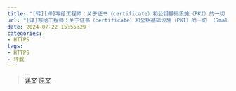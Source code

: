 ```yaml
---
title: "[转][译]写给工程师：关于证书（certificate）和公钥基础设施（PKI）的一切 （SmallStep, 2018）.md"
url: "[译]写给工程师：关于证书（certificate）和公钥基础设施（PKI）的一切 （SmallStep, 2018）"
date: 2024-07-22 15:55:29
categories:
- HTTPS
tags:
- HTTPS
- 转载
---
```


> [译文](https://arthurchiao.art/blog/everything-about-pki-zh/)
> [原文](https://smallstep.com/blog/everything-pki/)

<!-- 
[译] 写给工程师：关于证书（certificate）和公钥基础设施（PKI）的一切（SmallStep, 2018）
Published at 2021-10-07 | Last Update 2023-05-02

译者序
本文翻译自 2018 年的一篇英文博客： Everything you should know about certificates and PKI but are too afraid to ask， 作者 MIKE MALONE。

这篇长文并不是枯燥、零碎地介绍 PKI、X.509、OID 等概念，而是从前因后果、历史沿革 的角度把这些东西串联起来，逻辑非常清晰，让读者知其然，更知其所以然。

证书和 PKI 的目标其实很简单：将名字关联到公钥（bind names to public keys）。

加密方式的演进：

 MAC         最早的验证消息是否被篡改的方式，发送消息时附带一段验证码
  |          双方共享同一密码，做哈希；最常用的哈希算法：HMAC
  |
  \/
 Signature   解决 MAC 存在的一些问题；双方不再共享同一密码，而是使用密钥对
  |
  |
  \/
 PKC         公钥加密，或称非对称加密，最常用的一种 Signature 方式
  |          公钥给别人，私钥自己留着；
  |          发送给我的消息：别人用 *我的公钥* 加密；我用我的私钥解密
  \/
 Certificate   公钥加密的基础，概念：CA/issuer/subject/relying-party/...
    |          按功能来说，分为两种
    |
    |---用于 *签名*（签发其他证书） 的证书
    |---用于 *加解密* 的证书
证书（certificate）相关格式及其关系（沉重的历史负担）：

  最常用的格式   |      信息比 X.509 更丰富的格式       |       其他格式

  mTLS 等常用        Java 常用            微软常用
                     .p7b .p7c          .pfx .p12

  X.509 v3            PKCS#7               PKCS#12        SSH 证书    PGP 证书     =====>  证书格式
      \                 |                    /                                           （封装格式，证书结构体）
       \                |                   /
        \               |                  /
         \              |                 /
          \-------------+----------------/
                        |
                       ASN.1 （类似于 JSON、ProtoBuf 等）                          =====>  描述格式
                        |
          /-------------+----------------\
         /              |                 \
        /               |                  \
       /                |                   \
      /                 |                    \
   DER                 PEM                                                         =====>  编码格式
二进制格式           文本格式                                                             （序列化）
  .der            .pem .crt .cer

一些解释：

X.509 从结构上定义证书中应该包含的信息，例如签发者、秘钥等等； 但使用哪个格式（例如 JSON 还是 YAML 还是 ASN.1）来描述，并不属于 X.509 的内容；

ASN.1 是 X.509 的描述格式（或者说用 ASN.1 格式来定义 X.509），类似于现在的 protobuf；

ASN 中有很多数据类型，除了常见的整形、字符串等类型，还有一个称为 OID 的特殊类型，用点分整数表示，例如 2.5.4.3，有点像 URI 或 IP 地址，在设计上是全球唯一标识符，
ASN.1 只是一种描述格式，并未定义如何序列化为比特流，因此又引出了 ASN.1 的编码格式； ASN.1 与其编码格式的关系，类似 unicode 与 utf8 的关系。
ASN.1 的常见编码格式：

DER：一种二进制编码格式
PEM：一种文本编码格式，通常以 .pem、.crt 或 .cer 为后缀。
某些场景下，X.509 信息不够丰富，因此又设计了一些信息更丰富（例如可以包含证书 链、秘钥）的证书封装格式，包括 PKCS #7 和 #12。

仍然用 ASN.1 格式描述
基本都是用 DER 编码
以上提到的东西，再加上 CA、信任仓库、信任链、certificate path validation、CSR、证书生命周期管理、 SPIFFE 等还没有提到但也与加密相关的东西，统称为公钥基础设施（PKI）。

翻译时调整了一些配图，也加了几张新图，以方便展示和理解。

由于译者水平有限，本文不免存在遗漏或错误之处。如有疑问，请查阅原文。

以下是译文。

译者序
1 前言
1.1 为什么要学习 PKI
1.2 本文目的
1.3 极简 TL; DR（太长不读）
2 术语
2.1 Entity（实体）
2.2 Identity（身份）
2.3 Identifier（身份标识符）
2.4 Claim（声明） & Authentication（认证）
2.5 Subscriber & CA & relying party (RP)
2.6 小结
3 MAC（消息认证码）和 signature（签名）
3.1 MAC（message authentication code）和 HMAC（hash-based MAC）
3.2 Signature（签名）与不可否认性
3.3 小结
4 Public key cryptography（公钥加密，或称非对称加密）
4.1 秘钥对
4.2 公钥加密系统使计算机能“看到”对方
5 证书（certificate）：计算机和代码的驾驶证
5.1 证书的内容：（subscriber 的）公钥+名字
5.2 证书的本质：基于对 issuer 公钥的信任来学习其他公钥
5.3 与驾照的类比
5.4 证书内容解析举例
6 证书编码格式及历史演进
6.1 X.509 证书
X.509 起源：电信领域
6.2 ASN.1：数据抽象格式
6.3 OID (object identitfier)
6.4 ASN.1 编码格式
DER (distinguished encoding rules)：二进制格式
PEM (privacy enhanced email)：文本格式
6.5 比 X.509 信息更丰富的证书打包（封装）格式
PKCS #7：Java 中常用
PKCS #12：微软常用
6.6 秘钥编解码
PEM 编码的 PKCS#8 格式私钥
密码加密的私钥
公钥、私钥常见扩展名
6.7 小结
7 PKI (Public Key Infrastructure)
7.1 Web PKI vs Internal PKI
7.2 有了 Web PKI，为什么还要使用自己的 internal PKI？
8 Trust & Trustworthiness
8.1 Trust Stores（信任仓库）
预配置信任的根证书
信任链
根证书自签名
信任仓库的来源
操作系统的信任仓库
8.2 Trustworthiness（可靠性）
8.3 Federation
证书欺骗的风险
改进措施
Internal PKI 使用单独的信任仓库
Internal PKI 细粒度控制：CAA & SPIFFE
9 什么是证书权威（Certificate Authority）？
9.1 Web PKI 不能自动化签发证书
9.2 Intermediates, Chains, and Bundling
9.3 RP：Certificate path validation
10 秘钥和证书的生命周期
10.1 Naming things（命名相关）
DN (distinguished names)
SAN (subject alternative name)
10.2 生成 key pairs
10.3 Issuance（确保证书中的信息都是对的）
10.3.1 Certificate signing requests（证书签名请求，PKCS#10）
10.3.2 Identity proofing（身份证明过程）
Web PKI 证明身份过程
Internal PKI 证明身份过程
10.4 Expiration（过期）
10.5 Renewal（续期）
10.5.1 Web PKI 证书续期
10.5.2 Internal PKI 证书续期
10.5.3 小结
10.6 Revocation（撤销）
10.6.1 主动撤销的困难
10.6.2 Internal PKI：被动撤销机制
10.6.3 主动检查机制：CRL（Certificate Revocation Lists）
10.6.4 主动检查机制：OCSP（Online Certificate Signing Protocol）
10.6.5 主动检查机制：OCSP stapling（合订，绑定）
11 使用证书
12 结束语
13 延伸阅读（译注）
1 前言
证书（certificates）与 PKI（public key infrastructure，公钥基础设施）很难。我认识的很多非常聪明的人也会绕过这一主题。 我个人也很长时间没去碰这些内容，但说起来很讽刺，我没去碰的原因是不懂： 因为不懂，所以不好意思问 —— 然后更不懂，自然更不好意思问 —— 如此形成恶性循环。

但最终，我还是硬着头皮学习了这些东西。

1.1 为什么要学习 PKI
我觉得 PKI 能使一个人在加解密层面（乃至更大的安全层面）去思考如何定义一个系统。 具体来说，PKI 技术，

都是通用的、厂商无关的（universal and vendor neutral）；
适用于任何地方，因此即使系统可分布在世界各地，彼此之间也能安全地通信；
在概念上很简单，并且非常灵活；如果使用我们的 TLS everywhere 模型， 那甚至连 VPN 都不需要了。
总之一句话：非常强大！

1.2 本文目的
在深入理解了 PKI 之后，我很后悔没有早点学这些东西。

PKI 非常强大且有趣，虽然它背后的数学原理很复杂，一些相关标准也设计地非常愚蠢 （巴洛克式的复杂），但其 核心概念其实非常简单；
证书是识别（identify）代码和设备的最佳方式， 而 identity（身份）对安全、监控、指标等很多东西都非常有用；
使用证书并不是太难，不会难于学习一门新语言或一种新数据库。
那为什么大家对这些内容望而却步呢？我认为主要是缺少很好的文档，所以经常看地云里雾里，半途而弃。

本文试图弥补这一缺失。我认为大部分工程师花一个小时读完本文后，都将了解到 关于加解密的那些最重要概念和使用场景 —— 这正是本文的目的 —— 一小时只是很小的一个投资，而且这些内容是无法通过其他途径学到的。

本文将用到以下两个开源工具：

step CLI
step certificates
1.3 极简 TL; DR（太长不读）
证书和 PKI 的目的：将名字关联到公钥（bind names to public keys）。

这是关于证书和 PKI 的最高抽象，其他都属于实现细节。

2 术语
本文将用到以下术语。

2.1 Entity（实体）
Entity 是任何存在的东西（anything that exists） —— 即使 只在逻辑或概念上存在（even if only exists logically or conceptually）。 例如，

你用的计算机是一个 entity，
你写的代码也是一个 entity，
你自己也是一个 entity，
你早餐吃的杂粮饼也是一个 entity，
你六岁时见过的鬼也是一个 entity —— 即使你妈妈告诉你世界上并没有鬼，这只是你的臆想。
2.2 Identity（身份）
每个 entity（实体）都有一个 identity（身份）。 要精确定义这个概念比较困难，这么来说吧：identity 是使你之所以为你 （what makes you you）的东西，懂吗？

具体到计算机领域，identity 通常用一系列属性来表示，描述某个具体的 entity， 这里的属性包括 group、age、location、favorite color、shoe size 等等。

2.3 Identifier（身份标识符）
Identifier 跟 identity 还不是一个东西：每个 identifier 都是一个唯一标识符， 也唯一地关联到某个有 identity 的 entity。

例如，我是 Mike，但 Mike 并不是我的 identity，而只是个 name —— 虽然二者在我们 小范围的讨论中是同义的。

2.4 Claim（声明） & Authentication（认证）
一个 entity 能 claim（声明）说，它拥有某个或某些 name。
其他 entity 能够对这个 claim 进行认证（authenticate），以确认这份声明的真假。

一般来说，认证的目的是确认某些 claim 的合法性。

Claim 不是只能关联到 name，还可以关联到别的东西。例如，我能 claim 任何东西： my age, your age, access rights, the meaning of life 等等。
2.5 Subscriber & CA & relying party (RP)
能作为一个证书的 subject 的 entity，称为 subscriber（证书 owner）或 end entity。

对应地，subscriber 的证书有时也称为 end entity certificates 或 leaf certificates， 原因在后面讨论 certificate chains 时会介绍。

CA（certificate authority，证书权威）是给 subscriber 颁发证书的 entity，是一种 certificate issuer（证书颁发者）。

CA 的证书，通常称为 root certificate 或 intermediate certificate，具体取决于 CA 类型。

Relying party 是 使用证书的用户（certificate user），它验证由 CA 颁发（给 subscriber）的证书是否合法。

一个 entity 可以同时是一个 subscriber 和一个 relying party。 也就是说，单个 entity 既有自己的证书，又使用其他证书来认证 remote peers， 例如双向 TLS（mutual TLS，mTLS）场景。

2.6 小结
对于我们接下来的讨论，这些术语就够了。下面将进入正题，看如何在实际中实现 证书的声明和认证。

想了解更多相关术语，可参考 RFC 4949。

3 MAC（消息认证码）和 signature（签名）
3.1 MAC（message authentication code）和 HMAC（hash-based MAC）
MAC（消息认证码）是一小段数据，用于验证某个 entity 发送的消息未被篡改。 其基本原理如下图所示：



MAC/HMAC 原理。图片来自：okta.com

对消息（message）和双方都知道的一个密码 （shared secret，a password）做哈希，得到的哈希值就是 MAC；
发送方将消息连带 MAC 一起发给接收方；
接收方收到消息之后，用同一个密码来计算 MAC，然后跟消息中提供的 MAC 对比。如果相同，就证明未被篡改。
关于哈希：

哈希是单向的，因此无法从输出反推输入；这一点至关重要，否则截获消息的人就可以根据 MAC 和哈希函数反推 secrets。
生成 MAC 的哈希算法选择也至关重要，本文不会展开，但提醒一点：不要试图用自己设计的 MAC 算法。
最常用的 MAC 算法是 HMAC（hash-based message authentication code）。
3.2 Signature（签名）与不可否认性
讨论 MAC 其实是为了引出 signature（签名）这一主题。

签名在概念上与 MAC 类似，但不是用共享 secret 的方式， 而是使用一对秘钥（key pair）：

MAC 方式中，至少有两个 entity 需要知道共享的 secret，也就是消息的发送方和接 收方。双方都可以生成 MAC，因此给定一个合法的 MAC，我们是 无法知道是谁生成的。

签名就不同了：签名能用公钥（public key）验证，但只能用相应的 私钥（private key）生成。 因此对于接收方来说，它只能验证签名是否合法，而无法生成同样的签名。

如果只有一个 entity 知道秘钥，那这种特性称为 non-repudiation （不可否认性）：持有私钥的人无法否认（repudiate）数据是由他签名的这一事实。

3.3 小结
MAC 与 signature 都叫做签名，是因为它们和现实世界中的签名是很像的。例如，如果想 让某人同意某事，并且事后还能证明他们当时的确同意了，就把问题写下来，然后让他们 手写签字（签名）。

4 Public key cryptography（公钥加密，或称非对称加密）
证书和 PKI 的基础是公钥加密（public key cryptography）， 也叫非对称加密（asymmetric cryptography）。

4.1 秘钥对
公钥加密系统使用秘钥对（key pair）加解密。一个秘钥对包含：

一个私钥（private key）：owner 持有，解密用，不要分享给任何人；

这一点非常重要，值得重复一遍：公钥加密系统的安全性取决于私钥（private key）的机密性。

一个公钥（public key）：加密用，可分发和共享给别人；

秘钥可以做的事情：

加解密：公钥（public key）加密，私钥（private key）解密。
签名：私钥（private key）对数据进行签名（sign some data）； 任何有公钥的人都可以对签名进行验证，证明这个签名确实是私钥生成的。
4.2 公钥加密系统使计算机能“看到”对方
公钥加密是数学给计算机科学的神秘礼物， 其数学基础 显然很复杂，但如果只是使用，那并不需要理解它的每一步数学原理。 公钥加密使计算机能做一些之前无法做的事情：它们现在能看到对方是谁了。

这句话的意思是说，公钥加密使一台计算（或代码）能向其他计算机或程序证明 不用直接分享某些信息，它也能知道该信息。更具体来说，

以前要证明你有密码，就必须向别人展示这个密码。但展示之后，任何有这个密码的人就都能使用它了。
私钥却与此不同。你能通过公钥对我的身份进行认证（authenticate my identity），但却无法假冒我。

例如，你发给我一个大随机数，我对这个随机数进行签名，然后将再发送给你。 你能用公钥对这个签名进行认证，确认这个签名（消息）确实来自我。 这就是一种证明你在和我（而不是别的其他的人）通信的很好证据。这使得网络上的 计算机能有效地知道它们在和谁通信。

这听起来是一件如此理所当然的事情，但仔细地想一下，网络上只有流动的 0 和 1， 你怎么知道消息来自谁，在和谁通信？因此公钥加密系统是一个非常伟大的发明。

5 证书（certificate）：计算机和代码的驾驶证
前面说道，公钥加密系统使我们能知道和谁在通信，但这个的前提是： 要知道（有）对方的公钥。

那么，如果对方不知道我的公钥怎么办？ 这就轮到证书出场了。

想一下，我们需求其实非常简单：

首先要将公钥和它的 owner 信息发给对方；
但光有这个信息还不行，还要让对方相信这些信息；

证书就是用来解决这个问题的，解决方式是请一个双方都信任的权威机构 对以上信息作出证明（签名）。

5.1 证书的内容：（subscriber 的）公钥+名字
证书是一个数据结构，其中包含一个 public key 和一个 name；
权威机构对证书进行签名，签名的大概意思是：public key xxx 关联到了 name xx；

对证书进行签名的 entity 称为 issuer（或 certificate authority, CA）， 证书中的 entity 称为 subject。

举个例子，如果某个 Issuer 为 Bob 签发了一张证书，其中的内容就可以解读如下：

Some Issuer says Bob’s public key is 01:23:42…



证书是权威机构颁发的身份证明，并没有什么神奇之处

其中 Some Issuer 是证书的签发者（证书权威），证书是为了证明这是 Bob 的公钥， Some Issuer 也是这个声明的签字方。

5.2 证书的本质：基于对 issuer 公钥的信任来学习其他公钥
由上可知，如果知道 Some Issuer 的公钥，就可以通过验证签名的方式来 对它（用私钥）签发的证书进行认证（authenticate）。 如果如果你信任 Some Issuer，那你就可以信任这个声明。

因此，证书使大家能基于对 issuer 公钥的信任和知识，来学习到其他 entity 的公钥 （上面的例子中就是 Bob）。这就是证书的本质。

5.3 与驾照的类比
证书就像是计算机/代码的驾照或护照。如果你之前从未见过我，但信任车管局，那你可以 用我的驾照做认证：

首先验证驾照是真的（检查 hologram 等），
然后人脸和照片上对的上，
然后看名字是我，等等。


计算机用证书做类似的事情：如果之前从未和其他电脑通信，但信任 一些证书权威，那可以用证书来认证：

首先验证证书是合法的（用证书签发者的公钥检查签名等），
然后提取证书中的（subscriber 的）公钥和名字，
然后用 subscriber 的公钥，通过网络验证该 subscriber 的签名；
查看名字是否正确等等。
5.4 证书内容解析举例
下面是个真实的证书：



还是与驾照类比：

驾照：描述了你是否有资格开车；
证书：描述你是否是一个 CA，你的公钥能否用来签名或加密。
二者都有有效期。
上图中有大量的细节，很多东西将在下面讨论到。但归根结底还是本文最开始总结的那句话 ：证书不过是一个将名字关联到公钥（bind names to public keys）的东西。 其他都是实现细节。

6 证书编码格式及历史演进
接下来看一看证书在底层的表示（represented as bits and bytes）。

这部分内容复杂且相当令人沮丧。事实上，我怀疑证书和秘钥诡异的编码方式 是导致 PKI 如此混乱和令人沮丧的根源。

6.1 X.509 证书
一般来说，人们提到“证书”而没有加额外限定词时，指的都是 X.509 v3 证书。

更准确地说，他们指的是 RFC 5280 中描述、 CA/Browser Forum Baseline Requirements中进一步完善的 PKIX 变种。
换句话说，指的是浏览器理解并用来做 HTTPS（HTTP over TLS）的那些证书。
也有其他的证书格式，例如著名的 SSH 和 PGP 都有它们各自的格式。

本文主要关注 X.509，理解了 X.509，其他格式都是类似的。 由于这些证书使用广泛，因此有很好的函数库，而且也用在浏览器之外的场景。毫无疑问，它们是 internal PKI 颁发的最常见证书格式。重要的是，这些证书在很多 TLS/HTTPS 客户端/服 务端程序中都是开箱即用的。

X.509 起源：电信领域
了解一点 X.509 的历史对理解它会有很大帮助。

X.509 在 1988 年作为国际电信联盟（ITU）X.500 项目的一部分首次标准化。 这是通信（telecom）领域的标准，想通过它构建一个全球电话簿（global telephone book）。 虽然这个项目没有成功，但却留下了一些遗产，X.509 就是其中之一。

如果查看 X.509 的证书，会看到其中包含了 locality、state、country 等信息， 之前可能会有疑问为什么为 web 设计的证书会有这些东西，现在应该明白了，因为 X.509 并不是为 web 设计的。



6.2 ASN.1：数据抽象格式
X.509 构建在 ASN.1 （Abstract Syntax Notation，抽象语法标注）之上，后者是另一个 ITU-T 标准 (X.208 and X.680)。

ASN.1 定义数据类型，

可以将 ASN.1 理解成 X.509 的 JSON，
但实际上更像 protobuf、thrift 或 SQL DDL。
RFC 5280 用 ASN.1 来定义 X.509 证书，其中包括名字、秘钥、签名等信息。

6.3 OID (object identitfier)
ASN.1 除了有常见的数据类型，如整形、字符串、集合、列表等， 还有一个不常见但很重要的类型：OID（object identifier，对象标识符）。

OID 与 URI 有些像，但比 URI 要怪。
OID （在设计上）是全球唯一标识符。
在结构上，OID 是在一个 hierarchical namespace 中的一个整数序列（例如 2.5.4.3）。
可以用 OID 来 tag 一段数据的类型。例如，一个 string 本来只是一个 string，但可 以 tag 一个 OID 2.5.4.3，然后就变成了一个特殊 string：这是 X.509 的通用名字（common name） 字段。



6.4 ASN.1 编码格式
ASN.1 只是抽象（abstract），因为这个标准并未定义在数据层应该如何表示（represented as bits and bytes）。 ASN.1 与其编码格式的关系，就像 unicode 与 utf8 的区别。 因此，有很多种编码规则（encoding rules），描述具体如何表示 ASN.1 数据。 原以为增加这层额外的抽象会有所帮助，但实际证明大部分情况下反而徒增烦恼。

DER (distinguished encoding rules)：二进制格式
ASN.1 有很多种编码规则， 但用于 X.509 和其他加密相关的，只有一种常见格式：DER —— 虽然有时也会用到 non-canonical 的 basic encoding rules (BER，基础编码规则) 。

DER 是非常简单的 TLV（type-length-value）编码，但实际上用户无需 关心这些，因为函数库封装好了。但不要高兴得太早 —— 虽然我们不必关心 DER 的编解码， 但要能判断给定的某个 X.509 证书是 DER 还是其他类型编码的。这里的其他类型包括：

一些比 DER 更友好的格式，
封装了证书及其他额外信息的格式（something more than just a certificate）。
DER 编码的证书通常以 .der 为后缀。

PEM (privacy enhanced email)：文本格式
DER 是二进制格式，不便复制粘贴。因此大部分证书都是以 PEM 格式打包的，这是 另一个历史怪胎。

如果你熟悉 MIME 的话，二者是比较类似的： 由 header、base64 编码的 payload、footer 三部分组成。 header 中有标签（label）来描述 payload。例如下面是一个 PEM 编码的 X.509 证书：

-----BEGIN CERTIFICATE-----
MIIBwzCCAWqgAwIBAgIRAIi5QRl9kz1wb+SUP20gB1kwCgYIKoZIzj0EAwIwGzEZ
MBcGA1UEAxMQTDVkIFRlc3QgUm9vdCBDQTAeFw0xODExMDYyMjA0MDNaFw0yODEx
BgNVHRMBAf8ECDAGAQH/AgEAMB0GA1UdDgQWBBRc+LHppFk8sflIpm/XKpbNMwx3
SDAfBgNVHSMEGDAWgBTirEpzC7/gexnnz7ozjWKd71lz5DAKBggqhkjOPQQDAgNH
ADBEAiAejDEfua7dud78lxWe9eYxYcM93mlUMFIzbWlOJzg+rgIgcdtU9wIKmn5q
FU3iOiRP5VyLNmrsQD3/ItjUN1f1ouY=
-----END CERTIFICATE-----
但令人震惊的时，即便如此简单的功能，在实现上也已经出现混乱：PEM labels 在不同工具之间是不一致的。 RFC 7468 试图标准化 PEM 的使用规范， 但也并不完整，不是所有工具都遵循这个规范。

PEM 编码的证书通常以 .pem、.crt 或 .cer 为后缀。 再次提醒，这只是“通常”情况，实际上某些工具可能并不遵循这些惯例。

下面介绍几个前面提到的“其他类型的打包格式”。

6.5 比 X.509 信息更丰富的证书打包（封装）格式
X.509 只是一种常用的证书格式，但有人觉得这种格式能装的信息不够多，因此 又定义了一些比 X.509 更大的数据结构（但仍然用 ASN.1）， 能将证书、秘钥以及其他东西封装（打包）到一起。因此，有时说我需要“一个证书”时，其 实真正说的是包（package）中包含的那个“证书”（a certificate in one of these envelopes），而不是这个包本身。

PKCS #7：Java 中常用
你可能会遇到的是一个称为 PKCS（Public Key Cryptography Standards，公钥加密标准）的标准的一部分， 它由 RSA labs 发布（真实历史要 更加复杂一些，本文不展开）。

其中的第一个标准是 PKCS#7，后面被 IETF 重新冠名为 Cryptographic Message Syntax (CMS) ，其中可以包含多个证书（以 full certificate chain 方式编码，后面会看到）。

PKCS#7 在 Java 中使用广泛。常见扩展名是 .p7b and .p7c。

PKCS #12：微软常用
另一个常见的打包格式 <a href=https://tools.ietf.org/html/rfc7292>PKCS#12</a>， 它能将一个证书链（这一点与 PKCS#7 类似）连同一个（加密之后的）私钥打包到一起。

微软的产品多用这种格式，常见后缀.pfx and .p12。

再次说明，PKCS#7 和 PKCS#12 envelopes 仍然使用 ASN.1，这意味着 它们都能以原始 DER、BER 或 PEM 的格式编码。 从我个人的经验来看，二者几乎都是 DER 编码的。

6.6 秘钥编解码
秘钥编码（Key encoding）的过程与以上描述的类似（复杂）：

用某种 ASN.1 数据结构描述秘钥（key）；
用 DER 做二进制编码，或用 PEM (hopefully with a useful header) 做一些稍微友好一些的表示。
秘钥的解密过程（deciphering），一半是是科学，一半是艺术。

如果足够幸运，根据 RFC 7468 就能找到其中的 PEM payload；

椭圆曲线秘钥通常符合 RFC 7468 规范，虽然 这里看起来似乎也并没有什么标准。

下面是一个 PEM 编码的椭圆曲线秘钥（PEM-encoded elliptic curve key）：

 $ step crypto keypair --kty EC --no-password --insecure ec.pub ec.prv

 $ cat ec.pub ec.prv
 -----BEGIN PUBLIC KEY-----
 MFkwEwYHKoZIzj0CAQYIKoZIzj0DAQcDQgAEc73/+JOESKlqWlhf0UzcRjEe7inF
 uu2z1DWxr+2YRLfTaJOm9huerJCh71z5lugg+QVLZBedKGEff5jgTssXHg==
 -----END PUBLIC KEY-----
 -----BEGIN EC PRIVATE KEY-----
 MHcCAQEEICjpa3i7ICHSIqZPZfkJpcRim/EAmUtMFGJg6QjkMqDMoAoGCCqGSM49
 AwEHoUQDQgAEc73/+JOESKlqWlhf0UzcRjEe7inFuu2z1DWxr+2YRLfTaJOm9hue
 rJCh71z5lugg+QVLZBedKGEff5jgTssXHg==
 -----END EC PRIVATE KEY-----
其他秘钥，通常用 PEM label “PRIVATE KEY” 描述

PEM 编码的 PKCS#8 格式私钥
PEM label “PRIVATE KEY” 描述的秘钥，通常暗示这是一个 PKCS#8 payload， 这是一种私钥（private key）封装格式，其中包含秘钥类型和其他 metadata。

密码加密的私钥
用密码来加密私钥也很常见（private keys encrypted using a password），这里的密码可以是 a shared secret or symmetric key。 看起来大致如下（Proc-Type and DEK-Info 是 PEM 的一部分，表示这个 PEM 的 payload 是用 AES-256-CBC 加密的）：

-----BEGIN EC PRIVATE KEY-----
Proc-Type: 4,ENCRYPTED
DEK-Info: AES-256-CBC,b3fd6578bf18d12a76c98bda947c4ac9

qdV5u+wrywkbO0Ai8VUuwZO1cqhwsNaDQwTiYUwohvot7Vw851rW/43poPhH07So
sdLFVCKPd9v6F9n2dkdWCeeFlI4hfx+EwzXLuaRWg6aoYOj7ucJdkofyRyd4pEt+
Mj60xqLkaRtphh9HWKgaHsdBki68LQbObLOz4c6SyxI=
-----END EC PRIVATE KEY-----
PKCS#8 对象也能被加密，这种情况下 header label 应该是 "ENCRYPTED PRIVATE KEY" per RFC 7468。 这种情况下不会看到 Proc-Type 和 Dek-Info headers，因为这些信息此时编码到了 payload 中。

公钥、私钥常见扩展名
公钥：.pub or .pem，
私钥：.prv, .key, or .pem。
但再次说明，有些工具或组织可能并不遵循业界惯例。

6.7 小结
ASN.1 用于定义数据类型，例如证书（certificate）和秘钥（key）—— 就像用 JSON 定义一个 request body —— X.509 用 ASN.1 定义。
DER 是一组将 ASN.1 编码成二进制（比特和字节）的编码规则（encoding rules）。
PKCS#7 and PKCS#12 是比 X.509 更大的数据结构（封装格式），也用 ASN.1 定义，其 中能包含除了证书之外的其他东西。二者分别在 Java 和 Microsoft 产品中使用较多。
DER 编码之后是二进制数据，不方便复制粘贴，因此大部分证书都是用 PEM 编码的，它 用 base64 对 DER 进行编码，然后再加上自己的 label。
私钥通常用是 PEM 编码的 PKCS#8 对象，但有时也会用密码来加密。
如果觉得以上内容理解起来很杂乱，那并不是你的问题，而是加密领域的现状就是如此。我已经尽力了。

7 PKI (Public Key Infrastructure)
至此我们已经知道了证书的来历和样子，但这仅仅是本文的一半。 下面看证书是如何创建和使用的。

Public key infrastructure (PKI) 是一个统称，包括了我们在 如下与证书和秘钥管理及交互操作时需要用到的所有东西：签发、分发、存放、使用、验证、撤回等等。 就像“数据库基础设施” 一样，这个名词是有意取的这样模糊的。

证书是大部分 PKI 的构建模块，而证书权威是其基础。
PKI 包括了 libraries, cron jobs, protocols, conventions, clients, servers, people, processes, names, discovery mechanisms, and all the other stuff you’ll need to use public key cryptography effectively。
自己从头开始构建一个 PKI 是一件极其庞大的工作， 但实际上 一些简单的 PKI 甚至并不使用证书。例如，

编辑 ~/.ssh/authorized_keys 文件时，就是在配置 一个简单的无证书形式的（certificate-less）PKI，SSH 通过这种方式在扁平文件内 实现 public key 和 name 的绑定；
PGP 用证书，但不用 CA，而是用一个 web-of-trust model；
甚至可以 用区块链 来 assign name 并将它们 bind 到 public key。
如果从头开始构建一个 PKI，唯一确定的事情是：你需要用到公钥（public keys）， 其他东西都随设计而异。

下文将主要关注 web 领域使用的 PKI，以及基于 Web PKI 技术、遵循现有标准的 internal PKI。

证书和 PKI 的目标其实很简单：将名字关联到公钥（bind names to public keys）。 在下面的内容中，不要忘了这一点。

7.1 Web PKI vs Internal PKI
浏览器访问 HTTPS 链接时会用到 Web PKI。虽然也有一些问题，但它大大提升了 web 的安全性，而且基本上对用户透明。在访问互联网 web 服务时，应该在所有可能的情 况下都启用它。

Web PKI 由 RFC 5280 定义， CA/Browser Forum (a.k.a., CA/B or CAB Forum) 对其进行了进一步完善。
有时也称为 “Internet PKI” 或 PKIX (after the working group that created it).
PKIX 和 CAB Forum 文档涵盖了很大内容。 它们定义了前面讨论的各种证书、还定义什么是 “name” 以及位于证书中什么位置、能使用什么签名算法、 RP 如何判断 issuer 的证书、如何指定证书的 validity period (issue and expiry dates)、 撤回、certificate path validation、CA 判断某人是否拥有一个域名等等。

Web PKI 很重要，是因为浏览器默认使用 Web PKI 证书。

Internal PKI 是用户为自己的产品基础设施使用的 PKI，这些产品包括

服务、容器、虚拟机等；
企业 IT 应用；
公司终端设备，例如笔记本电脑、手机等；
其他需要识别的代码或设备。
Internal PKI 使你能认证和建立加密通道，这样你的服务就可以安全地在公网上的任意位置互相通信了。

7.2 有了 Web PKI，为什么还要使用自己的 internal PKI？
首先，简单来说：Web PKI 设计中并没有考虑内部使用场景。 即使有了 Let’s Encrypt 这样的提供免费证书和自动化交付的 CA， 用户还是需要自己处理 rate limits 和 availability 之类的事情。 如果有很多 service，部署很频繁，就非常不方便。

另外，Web PKI 中，用户对证书生命周期、撤回机制、续约过程、秘钥类型、算法等等很 多重要的细节都没有控制权，或只有很少控制权。而下文将会看到，这些都是非常重要的东西。

最后，CA/Browser Forum Baseline Requirements 实际上禁止将 Web PKI CA 关联到 internal IPs (e.g., 10.0.0.0/8) 及 internal DNS names that aren’t fully-qualified and resolvable in public global DNS (e.g., you can’t bind a kubernetes cluster DNS name like foo.ns.svc.cluster.local)。 如果需要在证书中绑定到这些 name，或者签发大量证书，或者控制证书细节，就需要自己的 internal PKI.

下面一节将看到，信任（或缺乏信任）是避免将 Web PKI 用于内部场景的另一个原因。

总结起来，建议：

面向公网的服务或 API，使用 Web PKI；
其他所有场景，都使用 internal PKI。
8 Trust & Trustworthiness
8.1 Trust Stores（信任仓库）
前面介绍到，证书可解读为一个 statement 或 claim，例如：

Issuer（签发者）说，该 subject 的公钥是 xxx。

Issuer 会对这份声明进行签名，relying party 能（通过 issuer 的公钥）验证（authenticate）签名是否合法。 但这里其实跳过了一个重要问题：relying party 是如何知道 issuer 的公钥的？

预配置信任的根证书
答案其实很简单：relying parties 在自己的 trust store（信任库）预先配置了一个它 信任的根证书（trusted root certificates，也称为 trust anchors）列表，

预配置的具体方式（the manner in which this pre-configuration occurs）， 是 PKI 非常重要的一面：

一种方式是从另一个 PKI 来 bootstrap：可以用一些自动化工具，通过 SSH 将 root 证 书拷贝到 relying party。这里用到里前面提到的 SSH PKI。
如果是在 cloud 上，那 PKI 依赖层次（信任链）又深了一步：SSH PKI 是由 Web PKI 加上认证方式 来 bootstrap 的，这里的认证是你创建 cloud 账户时选择的认证方式。
信任链
如果沿着这个信任链（chain of trust）回溯足够远，最后总能找到人（people）：每个 信任链都终结在现实世界（meatspace）。



下面这个图画地更清楚一些，



Image credit: Cilium TLS inspection

根证书自签名
信任仓库中的根证书是自签名的（self-signed）：issuer 和 subject 相同。逻辑上，这种 statement 表示的是：

Mike 说：Mike 的公钥是 xxx。

自签名的证书保证了该证书的 subject/issuer 知道对应的私钥， 但任何人都可以生成一个自签名的证书，这个证书中可以写任何他们想写的名字（name）。

因此证书的起源（provenance）就非常关键：一个自签名的证书，只有 当它进入信任仓库的过程是可信任时，才应该信任这个根证书。

在 macOS 上，信任仓库是由 Keychain 管理的。
在一些 Linux 发行版上，可能只是 /etc 或其他路径下面的一些文件。
如果你的用户能修改这些文件，那最好先确认是你信任这些用户的。
信任仓库的来源
所以，信任仓库又从哪里来？对于 Web PKI 来说，最重要的 relying parties 就是浏览器。主流浏览器默认使用的信任仓库 —— 及其他任何使用 TLS 的东西 —— 都是由四个组织维护的：

Apple’s root certificate：iOS/macOS 程序
Microsoft’s root certificate program：Windows 使用
Mozilla’s root certificate program： Mozilla 产品使用，由于其开放和透明，也作为其他一些信任仓库从基础 (e.g., for many Linux distributions)
Google 未维护 root certificate program （Chrome 通常使用所在计算的操作系统的信任仓库），但 维护了自己的黑名单， 列出了自己不信任的根证书或特定证书。 (ChromeOS builds off of Mozilla’s certificate program)
操作系统的信任仓库
操作系统中的信任仓库通常都是系统自带的。

Firefox 自带了自己的信任仓库（通过 TLS 从 mozilla.org 分发 —— bootstrapping off of Web PKI using some other trust store）。
编程语言和其他非浏览器的东西例如 curl，通过默认用操作系统的信任仓库。
因此，这个信任仓库通常情况下，会被该系统上预装的很多东西默认使用；通过软件更新（ 通常使用另一个 PKI 来签名）而更新。

信任仓库中通常包含了超过 100 个由这些程序维护的常见证书权威（certificate authorities）。 其中一些著名的：

Let’s Encrypt
Symantec
DigiCert
Entrust
如果想编程控制：

Cloudflare’s cfssl project maintains a github repository that includes the trusted certificates from various trust stores to assist with certificate bundling (which we’ll discuss momentarily).
For a more human-friendly experience you can query Censys to see which certificates are trusted by Mozilla, Apple, and Microsoft.
8.2 Trustworthiness（可靠性）
这 100 多个证书权威在理论上是可信的（trusted） —— 浏览器和其他 一些软件默认情况下信任由这些权威颁发的证书。

但是，这并不意味着它们是可靠的（trustworthy）。 已经出现过 Web PKI 证书权威向政府机构提供假证书的事故，以便 窥探流量（snoop on traffic）或仿冒某些网站。 这类“受信任的” CA 中，其中在司法管辖权之外的地方运营 —— 包括民主国家和专制国家。

NSA 利用每个可能的机会来削弱 Web PKI。2011 年，两个“受信任的”证书权威 DigiNotar and Comodo 都 被攻陷了。 DigiNotar 证书泄露可能与 NSA 相关。
此外，还有大量 CA 签发格式不对或不兼容的证书。因此，虽然按业界规范来说 这些 CA 是受信的，但按照经验来说它们是不可靠（不靠谱）的。
我们很快就会看到，Web PKI 的安全性取决于安全性最弱的权威（the least secure CA）的安全性。 这显然不是我们希望的。

浏览器社区已经在采取行动来解决这些问题。 CA/Browser Forum Baseline Requirements 规定了这些受信的证书权威在签发证书时应该遵守的规则。 作为 WebTrust audit 项目的一部分，在将 CA 加入到某些信任仓库（例如 Mozilla 的）之前，会对 CA 合规性进行审计。

如果内部场景（internal stuff）已经在使用 TLS，你可能大部分情况下 并不需要信任这些 public CA。 如果信任了，就为 NSA 和其他组织打开了一扇地狱之门：你的系统安全性将取决于 100 多 个组织中安全性最弱的那一个。

8.3 Federation
证书欺骗的风险
令事情更糟糕的是，Web PKI relying parties (RPs) 信任它们的信任仓库中任何 CA 签发给任何 subscriber 的证书。结果是 Web PKI 整体的安全性取决于所有 Web PKI CA 中最弱的那个。 2011 DigiNotar 攻击就说明了这个问题：

作为攻击的一部分，给 google.com 签发了一个假证书， 这个证书被大部分浏览器和操作系统信任，而它们不管 google 和 DigiNotar 没有任何关系这一事实。
还有类似的欺骗证书颁发给了 Yahoo!, Mozilla, The Tor Project。
最终的解决方式是将 DigiNotar 的根证书从主流信任仓库中移除，但显然在此期间已经造成了大量破坏。
最近，森海塞尔（Sennheiser）因为在它们的 HeadSetup APP 信任仓库中 安装了一个自签名的根证书 引起了一次重大安全事故，

他们将相应的私钥（private key）嵌入在了 app 的配置中，
任何人都能从中提取这个私钥，然后颁发证书给任何 domain，
因此，任何在自己的信任仓库中添加了 Sennheiser 证书的，都将会信任这些欺骗证书。
这完全摧毁了 TLS 带来的好处，太糟糕了！

改进措施
已经有一些机制来减少此类风险：

Certificate Authority Authorization (CAA) allows you to restrict which CAs can issue certificates for your domain using a special DNS record.
Certificate Transparency (CT) (RFC 6962) mandates that CAs submit every certificate they issue to an impartial observer that maintains a public certificate log to detect fraudulently issued certificates. Cryptographic proof of CT submission is included in issued certificate
HTTP Public Key Pinning (HPKP or just “pinning”) lets a subscriber (a website) tell an RP (a browser) to only accept certain public keys in certificates for a particular domain.
这里存在的问题是：缺少 RP 端的支持。CAB Forum now mandates CAA checks in browsers. Some browsers also have some support for CT and HPKP. 但对于 其他 RPs (e.g., most TLS standard library implementations) 这些东西几乎都是没有 贯彻执行的。This issue will come up repeatedly: a lot of certificate policy must be enforced by RPs, and RPs can rarely be bothered. If RPs don’t check CAA records and don’t require proof of CT submission this stuff doesn’t do much good.

Internal PKI 使用单独的信任仓库
在任何情况下，如果使用自己的 internal PKI，都应该为 internal 服务维护一个单独的信任仓库。 即，

不要将你的根证书直接加到系统已有的信任仓库，
而应该配置 internal TLS 只使用你自己的根证书。
Internal PKI 细粒度控制：CAA & SPIFFE
如果想在内部实现更好的联邦（federation） —— 例如限制 internal CA 能签发哪些证书，

可以试试 CAA records 然后对 RPs 进行恰当配置。
还可以看看 SPIFFE，这是一个还在不断发展的项目， 目标是对一些 internal PKI 相关的问题进行标准化。
9 什么是证书权威（Certificate Authority）？
前面已经讨论了很多 CA 相关的东西，但我们还没定义什么是 CA。

一个证书权威（CA）就是一个受信任的证书颁发者。
CA 通过对一个证书进行签名，对一个公钥和名字之间的绑定关系（binding）做担保。
本质上来说，一个 CA 只不过是另一个证书加上用来签其他证书的相应私钥。
显然需要一些逻辑和过程来将这些东西串联起来。CA 需要将它的证书分发到信任仓库，接受和处理 证书请求，颁发证书给 subscriber。

一个暴露此类 API 给外部调用、自动化这些过程的 CA 称为在线证书权威（online CA）。
在信任仓库中那些自签名的根证书 称为根证书权威（root CA）。
9.1 Web PKI 不能自动化签发证书
CAB Forum Baseline Requirements 4.3.1 明确规定：一个 Web PKI CA 的 root private key 只能通过 issue a direct command 来签发证书。

换句话说，Web PKI root CA 不能自动化证书签名（certificate signing）过程。
对于任何大的 CA operation 来说，无法在线完成都是一个问题。 不可能每次签发一个证书时，都人工敲一个命令。
这样规定是出于安全考虑。

Web PKI root certificates 广泛存在于信任仓库中，很难被撤回。截获一个 root CA private key 理论上将影响几十亿的人和设备。
因此，最佳实践就是，确保 root private keys 是离线的（offline），理想情况下在一些 专用硬件 上，连接到某些物理空间隔离的设备上，有很好的物理安全性，有严格的使用流程。
一些 internal PKI 也遵循类似的实践，但实际上并没有这个必要。

如果能自动化 root certificate rotation （例如，通过配置管理或编排工具，更新信任仓库）， 你就能轻松地 rotate 一个 compromised root key。
由于人们如此沉迷于 internal PKI 的根秘钥管理，导致 internal PKI 的部署效率大大 降低。你的 AWS root account credentials 至少也是机密信息，你又是如何管理它的呢？
9.2 Intermediates, Chains, and Bundling
在 root CA offline 的前提下，为使证书 issuance 可扩展（例如，使自动化成为可能）， root private key 只在很少情况下使用，

用来签发几个intermediate certificates。
然后 intermediate CA（也称为 subordinate CAs）用相应的 intermediate private keys 来签发 leaf certificates to subscribers。
如下图所示：



Image credit: Cilium TLS inspection

下面这张图把签发关系展示地更清楚，



Image credit: Cilium TLS inspection

Intermediates 通常并不包含在信任仓库中，所以撤回或 roate 比较容易， 因此通过 intermediate CA，就实现了 certificate issuance 的在线和自动化（online and automated）。

这种 leaf、intermediate、root 组成的证书捆绑（bundle）机制， 形成了一个证书链（certificate chain）。

leaf 由 intermediate 签发，
intermediate 又由 root 签发，
root 自签名（signs itself）。
技术上来说，上面都是简化的例子，你可以创建更长的 chain 和更复杂的图（例如， cross-certification）。 但不推荐这么做，因为复杂性很快会失控。在任何情况下， end entity certificates 都是叶子节点，这也是称为叶子证书（leaf certificate）的原因。

当配置一个 subscriber 时（例如，Apache、Nginx、Linkderd、Envoy）， 通常不仅需要叶子证书，还需要一个包含了 intermediates 的 certificate bundle。

有时会用 PKCS#7 和 PKCS#12，因为它们能包含一个完整的证书链（certificate chain）。
更多情况下，证书链编码成一个简单的空行隔开的 PEM 对象（sequence of line-separated PEM objects）。

Some stuff expects the certs to be ordered from leaf to root, other stuff expects root to leaf, and some stuff doesn’t care. More annoying inconsistency. Google and Stack Overflow help here. Or trial and error.

下面是一个例子：

  $ cat server.crt
  -----BEGIN CERTIFICATE-----
  MIICFDCCAbmgAwIBAgIRANE187UXf5fn5TgXSq65CMQwCgYIKoZIzj0EAwIwHzEd
  ...
  MBsGA1UEAxMUVGVzdCBJbnRlcm1lZGlhdGUgQ0EwHhcNMTgxMjA1MTc0OTQ0WhcN
  HO3iTsozZsCuqA34HMaqXveiEie4AiEAhUjjb7vCGuPpTmn8HenA5hJplr+Ql8s1
  d+SmYsT0jDU=
  -----END CERTIFICATE-----
  -----BEGIN CERTIFICATE-----
  MIIBuzCCAWKgAwIBAgIRAKBv/7Xs6GPAK4Y8z4udSbswCgYIKoZIzj0EAwIwFzEV
  ...
  BRvPAJZb+soYP0tnObqWdplmO+krWmHqCWtK8hcCIHS/es7GBEj3bmGMus+8n4Q1
  x8YmK7ASLmSCffCTct9Y
  -----END CERTIFICATE-----
Again, annoying and baroque, but not rocket science.

9.3 RP：Certificate path validation
由于 intermediate certificates 并未包含在信任仓库中，因此需要与 leaf certificates 一样分发和验证。

前面已经介绍，配置 subscriber 时需要提供这些 intermediates，subscribers 随后再将它们传给 RP。
如果使用 TLS，那这个过程发生在 TLS 握手时。
当一个 subscriber 将它的证书发给 relying party 时，其中会包含所有能证明来自信任的根证书的 intermediates。
relying party 通过一个称为 certificate path validation 的过程来验证 leaf 和 intermediate certificates 。


完整的 certificate path validation 算法比较复杂。包括了

checking certificate expirations
revocation status
various certificate policies
key use restrictions
a bunch of other stuff
显然，PKI RP 准确实现这个算法是非常关键的。

如果关闭 certificate path validation (例如，curl -k)，用户将面临重大风险，所以不要关闭。
完成正确的 TLS 并没有那么难，certificate path validation 是 TLS 中完成认证（authentication）的部分。
可能有人会说，channel 已经是加密的了，因此关闭没关系 —— 错，有关系。 没有认证（authentication）的加密是毫无价值的 —— 这就像在教堂忏悔： 你说的话都是私密的，但却并不知道帘幕后面的人是谁 —— 只不过这里不是教堂，而是互联网。

10 秘钥和证书的生命周期
在能通过 TLS 等协议使用证书之前，要先配置如何从 CA 获取一个证书。 逻辑上来说这是一个相当简单的过程：

需要证书的 subscriber 自己先生成一个 key pair，然后通过请求发送给 CA，
CA 检查其中关联的 name 是否正确，如果正确就签名并返回一个证书。
证书会过期，过期的证书就不会被 RP 信任了。如果证书快过期了而还想继续用它，就需要 续期（renew ）并轮转（rotate）它。如果想在一个证书过期之前就让 RP 停止信任它，就需要执行撤销（revoke）。

与 PKI 相关的大部分东西一样，这些看似简单的过程实际上都充满坑。 其中也隐藏了计算机科学中最难的两个问题：缓存一致性和命名（naming）。 但另一方面，一旦理解了背后的原理，再反过来看实际在用的一些东西就简单多了。

10.1 Naming things（命名相关）
DN (distinguished names)
历史上，X.509 使用 X.500 distinguished names (DN) 来命名证书的使用者（name the subject of a certificate），即 subscriber。 一个 DN 包含了一个 common name （对作者我来说，就是 “Mike Malone”），此外还可以包含 locality、country、organization、organizational unit 及其他一些东西（数字电话簿相关）。

没人理解 DN，它在互联网上也没什么意义。
应该避免使用 DN。如果真的要用，也要尽量保持简单。
无需使用全部字段，实际上，也不应该使用全部字段。
common name 可能就是需要用到的全部字段了，如果你是一个 thrill seeker ，可以在用上一个 organization name。
PKIX 规定一个网站的 DNS hostname 应该关联到 DN common name。最近，CAB Forum 已 经废弃了这个规定，使整个 DN 字段变成可选的（Baseline Requirements, sections 7.1.4.2）。

SAN (subject alternative name)
现代最佳实践使用 subject alternative name (SAN) X.509 extension 来 bind 证书中的 name。

常用的 SAN 有四种类型，绑定的都是广泛使用的名字：

domain names (DNS)
email addresse
IP addresse
URI
在我们讨论的上下文中，这些都是唯一的，而且它们能很好地映射到我们想识别的东西：

email addresses for people
domain names and IP addresses for machines and code,
URIs if you want to get fancy
应该使用 SAN。



注意，Web PKI 允许在一个证书内 bind 多个 name，name 也也允许通配符。也就是说，

一个证书可以有多个 SAN，也可以有类似 *.smallstep.com 这样的 SAN。
这对有多个域名的的网站来说很有用。
10.2 生成 key pairs
有了 name 之后，需要先生成一个密钥对，然后才能创建证书。前面提到：PKI 的安全性 在根本上取决于一个简单的事实：只有与证书中的 subscriber name 对应的 entity，才应该拥有与该证书对应的私钥。 为确保这个条件成立，

最佳实践是让 subscriber 生成它自己的密钥对，这样就只有它自己知道私钥。
绝对应该避免通过网络发送私钥。
生成证书时使用什么类型的秘钥？这一主题值得单独写一篇文章，这里 只提供一点快速指导（截止 2018.12）。

如今有一个缓慢但清晰的从 RSA 转向椭圆曲线秘钥的趋势（ ECDSA 或 EdDSA）。
如果决定使用 RSA 秘钥，确保它们至少是 2048 比特长，但也不要超过 4096 比特。
如果使用 ECDSA，那 P-256 曲线可能是最好选择（secp256k1 or prime256v1 in openssl）， 除非你担心 NSA，这种情况下你可以选择更 fancier 一些的东西，例如 EdDSA with Curve25519（但对这些秘钥的支持还不是太好）。
下面是用 openssl 生成一个椭圆曲线 P-256 key pair 的例子：

$ openssl ecparam -name prime256v1 -genkey -out k.prv
$ openssl ec -in k.prv -pubout -out k.pub

# 也可以用 step 生成
$ step crypto keypair --kty EC --curve P-256 k.pub k.prv
还可以通过编程来生成这些证书，这样能做到证书不落磁盘。

10.3 Issuance（确保证书中的信息都是对的）
subscriber 有了一个 name 和一对 key 之后，下一步就是从 CA 获取一个 leaf certificate。 对 CA 来说，它需要认证（证明）两件事情：

subscriber 证书中的公钥，确实是该 subscriber 的公钥（例如，验证该 subscriber 知道对应的私钥）；

这一步通常通过一个简单的技术机制实现：证书签名请求（certificate signing request, CSR）。

证书中将要绑定的 name，确实是该 subscriber 的 name。

这一步要难很多。抽象来说，这个过程称为 identity proofing（身份证明）或 registration（注册）.

10.3.1 Certificate signing requests（证书签名请求，PKCS#10）
Subscriber 请求一个证书时，会向 CA 会提交一个 certificate signing request (CSR)。

CSR 也是一个 ASN.1 结构，定义在 PKCS#10。
与证书类似，CSR 数据结构包括一个公钥、一个名字和一个签名。
CSR 是自签名的，用与 CRS 中公钥对应的私钥自签名。

这个签名用于证明该 subscriber 有对应的私钥，能对任何用其公钥加密的东西进行解密。
还使即使 CSR 被复制或转发，都没有能篡改其中的内容（篡改无效）。
CSR 中包括了很多证书细节配置项。但在实际中，大部分配置项都会被 CA 忽略。大部分 CA 都使用自己的固定模板， 或提供一个 administrative 接口来收集这些信息。
用 step 命令创建一个密钥对和 CSR 的例子：

$ step certificate create -csr test.smallstep.com test.csr test.key
OpenSSL 功能也非常强大，但 用起来不够方便。

10.3.2 Identity proofing（身份证明过程）
CA 收到一个 CSR 并验证签名之后，接下来需要确认证书中绑定的 name 是否真的 是这个 subscriber 的 name。这项工作很棘手。 证书的核心功能是能让 RP 对 subscriber 进行认证。因此， 如果一个证书都还没有颁发，CA 如何对这个 subscriber 进行认证呢？

答案是：分情况。

Web PKI 证明身份过程
Web PKI 有三种类型的证书，它们最大的区别就是如何识别 subscriber， 以及它们所用到的 identity proofing 机制。

这三种证书是：

domain validation (DV，域验证)

DV 证书绑定的是 DNS name，CA 在颁发时需要验证的这个 domain name 确实是由该 subscriber 控制的。

证明过程通常是通过一个简单的流程，例如

给 WHOIS 记录中该 domain name 的管理员发送一封确认邮件。
ACME protocol （最初由 Let’s Encrypt 开发和使用）改进了这种方式，更加自动化：不再用邮件验证 ，而是由 ACME CA 提出一个 challenge，该 subscriber 通过完成这个问题来证明它拥有 这个域名。challenge 部分属于 ACME 规范的扩展部门，常见的包括：

在指定的 URL 上提供一个随机数（HTTP challenge）
在 DNS TXT 记录中放置一个随机数（DNS challenge）
organization validation (OV，组织验证)

OV 和下面将介绍的 EV 证书构建在 DV 证书之上，它们包括了 name 和域名 所属组织的位置信息（location）。
OV 和 EV 证书不仅仅将证书关联到域名，还关联到控制这个域名的法律实体（legal entity）。
OV 证书的验证过程，不同的 CA 并不统一。为解决这个问题，CAB Forum 引入了 EV 证书。
extended validation (EV，扩展验证)

EV 证书包含的基本信息与 OV 是一样的，但强制要求严格验证（identity proofing）。
EV 过程需要几天或几个星期，其中可能包括公网记录搜索（public records searches）和公司人员（用笔）签署的（纸质）证词。
这些完成之后，当相应网站时，某些浏览器会在 URL 栏中显示该组织的名称。例如：



但除了这个场景之外，EV certificates 并未得到广泛使用，Web PKI RP 也未强依赖它。

本质上来说，每个 Web PKI RP 只需要 DV 级别的 assurance 就行了， 也就是确保域名是被该 subscriber 控制的。重要的是能理解一个 DV 证书在设计上的意思和在实际上做了什么：

在设计上，希望通过它证明：请求这个证书的 entity 拥有对应的域名；
在实际上，真正完成的操作是：在某个时间，请求这个证书的 entity 能读一封邮件，或配置一条 DNS 记录，或能通过 HTTP serve 一个指定随机数等等。
但话说回来，DNS、电子邮件和 BGP 这些底层基础设施本身的安全性也并没有做到足够好， 针对这些基础设施的攻击还是 时有发生， 目的之一就是获取证书。

Internal PKI 证明身份过程
上面是 Web PKI 的身份证明过程，再来看 internal PKI 的身份证明过程。

实际上，用户可以使用任何方式来做 internal PKI 的 identity proofing， 并且效果可能比 Web PKI 依赖 DNS 或邮件方式的效果更好。

乍听起来好像很难，但其实不难，因为可以利用已有的受信基础设施： 用来搭建基础设施的工具，也能用来为这些基础设施之上的服务创建和证明安全身份。

如果用户已经信任 Chef/Puppet/Ansible/Kubernetes，允许它们将代码放到服务器上， 那也应该信任它们能完成 identity attestations
如果在 AWS 上，可以用 instance identity documents
如果在 GCP：GCP
Azure
provisioning infrastructure 必须理解 identity 的概念，这样才能将正确的代码放到正确的位置。 此外，用户必须信任这套机制。基于这些知识和信任，才能配置 RP 信任仓库、将 subscribers 纳入你的 internal PKI 管理范围。 而完成这些功能全部所需做的就是：设计和实现某种方式，能让 provisioning infrastructure 在每个服务启动时，能将它们的 identity 告诉你的 CA。 顺便说一句，这正是 step certificates 解决的事情。

10.4 Expiration（过期）
证书通常都会过期。虽然这不是强制规定，但一般都这么做。设置一个过期时间非常重要，

证书都是分散在各处的：通常 RP 在验证一个证书时，并没有某个中心式权威能感知到（这个操作）。
如果没有过期时间，证书将永久有效。
安全领域的一条经验就是：时间过的越久，凭证被泄露的概率就越接近 100%。
因此，设置过期时间非常重要。具体来说，X.509 证书中包含一个有效时间范围：

issued at
not before
not after：过了这个时间，证书就过期了。
这个机制看起来设计良好，但实际上也是有一些不足的：

首先，没有什么能阻止 RP 错误地（或因为糟糕的设计）接受一个过期证书；
其次，证书是分散的。验证证书是否过期是每个 RP 的责任，而有时它们会出乱子。例如，RP 依赖的系统时钟不对时。 最坏的情况就是系统时钟被重置为了 unix epoch（1970.1.1），此时它无法信任任何证书。
在 subscriber 侧，证书过期后，私钥要处理得当：

如果一个密钥对之前是用来签名/认证的（例如，基于 TLS），

应该在不需要这个密钥对之后，立即删除私钥。
保留已经失效的签名秘钥（signing key）会导致不必要的风险：对谁都已经没有用处，反而会被拿去仿冒签名。
如果密钥对是用来加密的，情况就不同了。

只要还有数据是用这个加密过的，就需要留着这个私钥。
这就是为什么很多人会说，不要用同一组秘钥来同时做签名和加密（signing and encryption）。 因为当一个用于签名的私钥过期时，无法实现秘钥生命周期的最佳管理： 最终不得不保留着这个私钥，因为解密还要用它。

10.5 Renewal（续期）
证书快过期时，如果还想继续使用，就需要续期。

10.5.1 Web PKI 证书续期
Web PKI 实际上并没有标准的续期过期：

没有一个标准方式来延长证书的合法时间，
一般是直接用一个新证书替换过期的。
因此续期过程和 issuance 过程是一样的：生成并提交一个 CSR，然后完成 identity proofing。
10.5.2 Internal PKI 证书续期
对于 internal PKI 我们能做的更好。

最简单的方式是：

用 mTLS 之类的协议对老证书续期。
CA 能对 subscriber 提供的客户端证书进行认证（authenticate），重签一个更长的时间，然后返回这个证书。
这使得续期过程很容易自动化，而且强制 subscriber 定期与中心权威保持沟通。
基于这种机制能轻松构建一个证书的监控和撤销基础设施。
10.5.3 小结
证书的续期过程其实并不是太难，最难的是记得续期这件事。

几乎每个管理过公网证书的人，都经历过证书过期导致的生产事故，例如这个。 我的建议是：

发现问题之后，一定要全面排查，解决能发现的所有此类问题。
另外，使用生命周期比较短的证书。这会反过来逼迫你们优化和自动化整个流程。
Let’s Encrypt 使自动化非常容易，它签发 90 天有效期的证书，因此对 Web PKI 来说非常合适。 对于 internal PKI，建议有效期签的更短：24 小时或更短。有一些实现上的挑战 —— hitless certificate rotation 可能比较棘手 —— 但这些工作是值得的。

用 step 检查证书过期时间：

step certificate inspect cert.pem --format json | jq .validity.end
step certificate inspect https://smallstep.com --format json | jq .validity.end
将这种命令行封装到监控采集脚本，就可以实现某种程度的监控和自动化。

10.6 Revocation（撤销）
如果一个私钥泄露了，或者一个证书已经不再用了，就需要撤销它。即希望：

明确地将其标记为非法的，
所有 RP 都不再信任这个证书了，即使它还未过期。
但实际上，撤销证书过程也是一团糟。

10.6.1 主动撤销的困难
与过期类似，执行撤回的职责在 RP。
与过期不同的是，撤销状态无法编码在证书中。RP 只能依靠某些带外过程（out-of-band process） 来判断证书的撤销状态。
除非显式配置，否则大部分 Web PKI TLS RP 并不关注撤销状态。换句话说，默认情况下， 大部分 TLS 实现都乐于接受已经撤销的证书。

10.6.2 Internal PKI：被动撤销机制
Internal PKI 的趋势是接受这个现实，然后试图通过被动撤销（passive revocation）机制来弥补， 具体来说就是签发生命周期很短的证书，这样就使撤销过程变得不再那么重要了。 想撤销一个证书时，直接不给它续期就行了，过一段时间就会自动过期。

可以看到，这个机制有效的前提就是使用生命周期很短的证书。具体有多短？

取决于你的威胁模型（安全专家说了算）。
24 小时是很常见的，但也有短到 5 分钟的。
如果生命周期太短，显然也会给可扩展性和可用性带来挑战：每次续期都需要与 online CA 交互， 因此 CA 有性能压力。
如果缩短了证书的生命周期，记得确保你的时钟是同步的，否则就有罪受了。
对于 web 和其他的被动撤销不适合的场景，如果认真思考之后发现真的 需要撤销功能，那有两个选择：

CRL（，证书撤销列表，RFC 5280）
OCSP（Online Certificate Signing Protocol，在线证书签名协议，RFC 2560）
10.6.3 主动检查机制：CRL（Certificate Revocation Lists）
CRL 定义在 RFC 5280 中，这是一个相当庞杂的 RFC，还定义了很多其他东西。 简单来是，CRL 是一个有符号整数序列，用来识别已撤销的证书。

这个维护在一个 CRL distribution point 服务中，每个证书中都包含指向这个服务的 URL。 工作流程：每个 RP 下载这个列表并缓存到本地，在对证书进行验证时，从本地缓存查询撤销状态。 但这里也有一些明显的问题：

CRL 可能很大，
distribution point 也可能失效。
RP 的 CRL 缓存同步经常是天级的，因此如果一个证书撤销了，可能要几天之后才能同步到这个状态。
此外，RP fail open 也很常见 —— CRL distribution point 挂了之后，就接受这个证书。 这显然是一个安全问题：只要对 CRL distribution point 发起 DDoS 攻击，就能让 RP 接受一个已经撤销的证书。
因此，即使已经在用 CRL，也应该考虑使用短时证书来保持 CRL size 比较小。 CRL 只需要包含已撤销但还未过期的证书的 serial numbers，因此 证书生命周期越短，CRL 越短。

10.6.4 主动检查机制：OCSP（Online Certificate Signing Protocol）
主动检查机制除了 CRL 之外，另一个选择是 OCSP，它允许 RP 实时查询一个 OCSP responder： 指定证书的 serial number 来获取这个证书的撤销状态。

与 CRL distribution point 类似，OCSP responder URL 也包含在证书中。 这样看，OCSP 似乎更加友好，但实际上它也有自己的问题。对于 Web PKI，它引入了验证的隐私问题：

每次查询 OCSP responder，使得它能看到我正在访问哪个网站。
此外，它还增加了每个 TLS 连接的开销：需要一个额外请求来检查证实的撤销状态。
与 CRL 一样，很多 RPs (including browsers) 会在 OCSP responder 失效时直接认为证书有效（未撤销）。
10.6.5 主动检查机制：OCSP stapling（合订，绑定）
OCSP stapling 是 OCSP 的一个变种，目的是解决以上提到的那些问题。

相比于让 RP 每次都去查询 OCSP responder，OCSP stapling 中让证书的 subscriber 来做这件事情。 OCSP response 是一个经过签名的、时间较短的证词（signed attestation），证明这个证书未被撤销。

attestation 包含在 subscriber 和 RP 的 TLS handshake (“stapled to” the certificate) 中。 这给 RP 提供了相对比较及时的撤销状态，而不用每次都去查询 OCSP responder。 subscriber 可以在 signed OCSP response 过期之前多次使用它。这减少了 OCSP 的负担，也解决了 OCSP 的隐私问题。

但是，所有这些东西其实最终都像是一个 鲁布·戈德堡装置（Rube Goldberg Device） ，

鲁布·戈德堡机械（Rube Goldberg machine）是一种被设计得过度复杂的机械组合，以 迂回曲折的方法去完成一些其实是非常简单的工作，例如倒一杯茶，或打一只蛋等等。 设计者必须计算精确，令机械的每个部件都能够准确发挥功用，因为任何一个环节出错 ，都极有可能令原定的任务不能达成。

解释来自 知乎。

如果让 subscribers 去 CA 获取一些生命周期很短的证词（signed attestation）来证明对应的证书并没有过期， 为什么不直接干掉中间环节，直接使用生命周期很短的证书呢？

11 使用证书
虽然理解 PKI 需要以上长篇大论，但在实际中用证书其实是非常简单的。

下面以 TLS 为例，其他方式也是类似的：

配置 PKI relying party 使用哪个根证书；

对于 Web PKI，通常已经默认配置了正确的根证书，这一步可以跳过。

配置 PKI subscriber 使用哪个证书和私钥（或如何生成自己的密钥对、如何提交 CSR）；

某个 entity (code, device, server, etc) 既是 RP 又是 subscriber 是很常见的。 这样的 entities 需要同时配置根证书、证书和私钥。

下面是个完整例子，展示 certificate issuance, root certificate distribution, and TLS client (RP) and server (subscriber) configuration:



希望这展示了使用 internal PKI 和 TLS 是如何简单直接。

有了这样的基础，就无需使用自签名的证书或做一些危险的事情，例如禁用 certificate path validation（curl -k）。
几乎每个 TLS client/server 都支持这些参数；但是，它们又几乎都不关注秘钥和证书 的声明周期：都假设证书会出现在磁盘上的恰当位置，有人或服务会帮它们完成 rotate 等工作。这项生命周期相关的工作才是难点。
12 结束语
公钥加密系统使计算机能在网络上看到对方（”see” across networks）。

如果我有公钥，就能“看到”你有对应的私钥，但我自己是无法使用这个私钥的。
如果还没有对方的公钥，就需要证书来帮忙。证书将公钥和私钥拥有者的名字（name）相关联， 它们就像是计算机和代码的驾照。
证书权威（CA）用它们的私钥对证书进行签名，对这些绑定关系作出担保，它们就像是车管局（DMV），
如果你出示一张车管局颁发的驾照，脸长得也和驾照上的照片一样，那别人就可以认为你就是驾照上这个人（名字）。 同理，如果你是唯一知道某个秘钥的 entity，你给我的证书也是从我信任的某个 CA 来的，那我就认为证书中的 name 就是你。
现实中，

大部分证书都是 X.509 v3 证书，用 ASN.1 格式定义，通常序列化为 PEM-encoded DER。
相应的私钥通常表示为 PKCS#8 objects，也序列化为 PEM-encoded DER。
如果你用 Java 或微软的产品，可能会遇到 PKCS#7 and PKCS#12 封装格式。
加密领域有沉重的历史包袱，使当前的这些东西学起来、用起来非常让人沮丧，这比一项技术因为太难而不想学更加令人沮丧。

PKI 是使用公钥基础设施时涉及到的所有东西的统称：names, key types, certificates, CAs, cron jobs, libraries 等。

Web PKI 是浏览器默认使用的 PKI。Web PKI CA 是受信但不可靠的（trusted but not trustworthy）。
Internal PKI 是用户自己构建和维护的 PKI。需要它是因为 Web PKI 并不是针对 internal 使用场景设计的， Internal PKI 更易于自动化和扩展，并且能让用户控制很多细节，例如 naming and certificate lifetime。
建议公网上使用 Web PKI，内网使用自己的 internal PKI （例如，use TLS 来替代 VPN）。
Smallstep Certificate Manager 使构建 internal PKI 非常简单。
要获得一个证书，需要命令和生成证书。建议 name 用 SAN：

DNS SANs for code and machines
EMAIL SANs for people
如果这些都不能用，就用 URI SAN
秘钥类型（key type）是很大一个主题，但几乎不重要：你可以随便修改秘钥类型， 而且实际上加密本身（crypto）并不是 PKI 中最弱的一环。

要从 CA 获取一个证书，需要提交一个 CSR 并证明申请者的身份（identity）。 使用生命周期较短的证书和 passive revocation。 自动化证书续期过程。不要禁用 certificate path validation。

最后还是那句话：证书和 PKI 将名字关联到公钥（bind names to public keys）。 其他都是细节。

13 延伸阅读（译注）
更多相关内容或实践，推荐：

Illustrated X.509 Certificate，2020

超详细图解 X.509 证书。

Cilium TLS inspection，2021

图解 X.509 证书、信任链，及 Cilium/hubble L7 实战。 -->